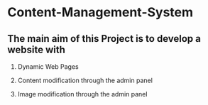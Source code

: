 # Content-Management-System
## The main aim of this Project is to develop a website with

1. Dynamic Web Pages

2. Content modification through the admin panel

3. Image modification through the admin panel
